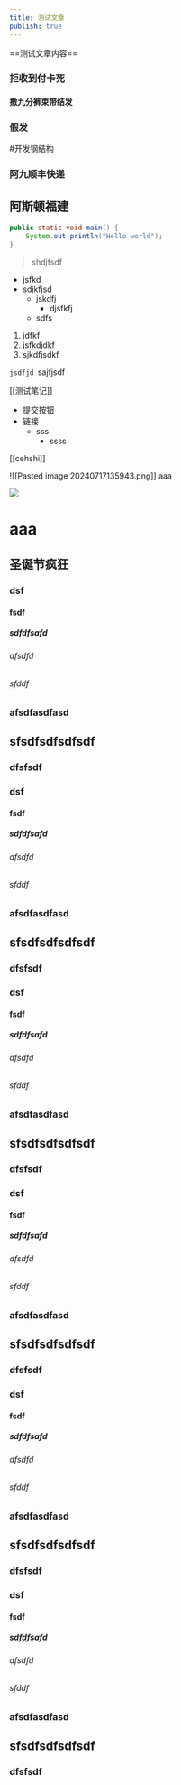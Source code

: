 ```yaml
---
title: 测试文章
publish: true
---
```



==测试文章内容==




### 拒收到付卡死

#### 撒九分裤束带结发


### 假发
#开发钢结构

### 阿九顺丰快递

## 阿斯顿福建

```java
public static void main() {
	System.out.println("Hello world");
}
```

> shdjfsdf


-  jsfkd
- sdjkfjsd
	- jskdfj 
		- djsfkfj
	- sdfs

1. jdfkf 
2. jsfkdjdkf
3. sjkdfjsdkf

`jsdfjd `sajfjsdf


[[测试笔记]]



- 提交按钮
- 链接
	- sss
		- ssss




[[cehshi]]

![[Pasted image 20240717135943.png]]
aaa

![](https://lhplanet-1316168555.cos.ap-beijing.myqcloud.com/shanyi/development-documentation/development-documentation-v3.0.assets/20240717135950.png)




# aaa

## 圣诞节疯狂

### dsf 

#### fsdf 

##### sdfdfsafd

###### dfsdfd

###### sfddf

### afsdfasdfasd

## sfsdfsdfsdfsdf

### dfsfsdf



### dsf 

#### fsdf 

##### sdfdfsafd

###### dfsdfd

###### sfddf

### afsdfasdfasd

## sfsdfsdfsdfsdf

### dfsfsdf



### dsf 

#### fsdf 

##### sdfdfsafd

###### dfsdfd

###### sfddf

### afsdfasdfasd

## sfsdfsdfsdfsdf

### dfsfsdf




### dsf 

#### fsdf 

##### sdfdfsafd

###### dfsdfd

###### sfddf

### afsdfasdfasd

## sfsdfsdfsdfsdf

### dfsfsdf





### dsf 

#### fsdf 

##### sdfdfsafd

###### dfsdfd

###### sfddf

### afsdfasdfasd

## sfsdfsdfsdfsdf

### dfsfsdf




### dsf 

#### fsdf 

##### sdfdfsafd

###### dfsdfd

###### sfddf

### afsdfasdfasd

## sfsdfsdfsdfsdf

### dfsfsdf
